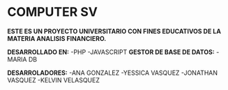 # COMPUTER SV 
**ESTE ES UN PROYECTO UNIVERSITARIO CON FINES EDUCATIVOS DE LA MATERIA ANALISIS FINANCIERO.**


**DESARROLLADO EN:**
                -PHP
                -JAVASCRIPT
**GESTOR DE BASE DE DATOS:**
                -MARIA DB
                
**DESARROLADORES:**
-ANA GONZALEZ
-YESSICA VASQUEZ
-JONATHAN VASQUEZ
-KELVIN VELASQUEZ
